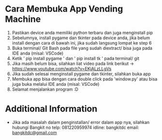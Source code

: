 # Cara Membuka App Vending Machine

1. Pastikan device anda memiliki python terbaru dan juga menginstall pip
2. Sebelumnya, install pygame dan tkinter pada device anda, jika belum install dengan cara di bawah ini, jika sudah langsung lompat ke step 6
3. Buka terminal/ Git Bash pada file yang sudah diextract/ bisa juga pada IDE anda (misal: VSCode)
4. Ketik ' pip install pygame '  dan ' pip install tk ' pada terminal/ git
5. Jika masih belum bisa, silahkan liat video pada link berikut -> https://www.youtube.com/watch?v=EKjALzLLgVs
6. Jika sudah selesai menginstall pygame dan tkinter, silahkan buka app
7. Membuka app bisa dengan cara double click pada 'window.py' atau bisa juga buka melalui IDE anda (misal: VSCode)
8. Selamat menjalankan program :D

# Additional Information
- Jika ada masalah dalam penginstallan/ error dalam app nya, silahkan hubungi
Bangkit
no telp: 081220959974
idline: bangkitdc
email: bangkitdc@gmail.com
